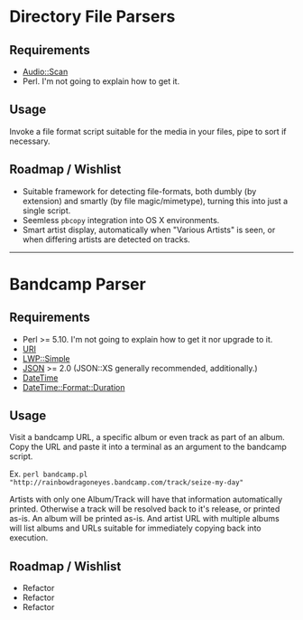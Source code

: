 # Directory File Parsers #

## Requirements ##

* [Audio::Scan](http://search.cpan.org/~agrundma/Audio-Scan-0.87/lib/Audio/Scan.pm)
* Perl. I'm not going to explain how to get it.

## Usage ##

Invoke a file format script suitable for the media in your files, pipe to sort if necessary.

## Roadmap / Wishlist ##

* Suitable framework for detecting file-formats, both dumbly (by extension) and smartly (by file magic/mimetype), turning this into just a single script.
* Seemless `pbcopy` integration into OS X environments.
* Smart artist display, automatically when "Various Artists" is seen, or when differing artists are detected on tracks.

--------

# Bandcamp Parser #

## Requirements ##

* Perl >= 5.10. I'm not going to explain how to get it nor upgrade to it.
* [URI](http://search.cpan.org/~gaas/URI-1.59/URI.pm)
* [LWP::Simple](http://search.cpan.org/~gaas/libwww-perl-6.03/lib/LWP/Simple.pm)
* [JSON](http://search.cpan.org/~makamaka/JSON-2.53/lib/JSON.pm) >= 2.0 (JSON::XS generally recommended, additionally.)
* [DateTime](http://search.cpan.org/~drolsky/DateTime-0.70/lib/DateTime.pm)
* [DateTime::Format::Duration](http://search.cpan.org/~rickm/DateTime-Format-Duration-1.03a/lib/DateTime/Format/Duration.pm)

## Usage ##

Visit a bandcamp URL, a specific album or even track as part of an album. Copy the URL and paste it into a terminal as an argument to the bandcamp script.

Ex. `perl bandcamp.pl "http://rainbowdragoneyes.bandcamp.com/track/seize-my-day"`

Artists with only one Album/Track will have that information automatically printed. Otherwise a track will be resolved back to it's release, or printed as-is. An album will be printed as-is. And artist URL with multiple albums will list albums and URLs suitable for immediately copying back into execution.

## Roadmap / Wishlist ##

* Refactor
* Refactor
* Refactor
